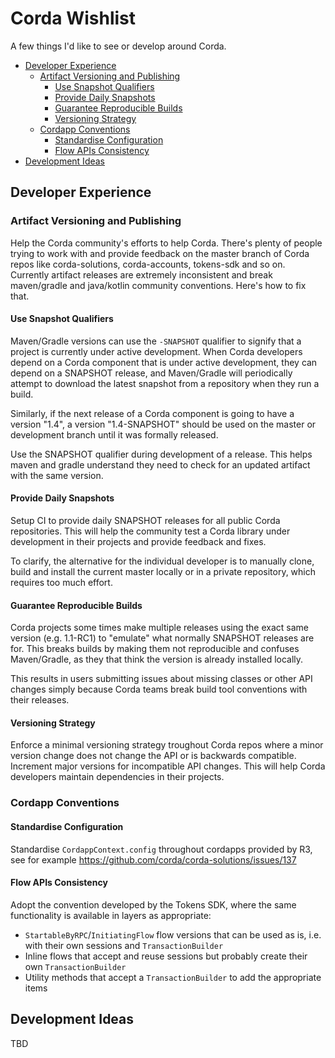 
# Corda Wishlist

A few things I'd like to see or develop around Corda.

<!-- TOC depthFrom:2 depthTo:6 withLinks:1 updateOnSave:1 orderedList:0 -->

- [Developer Experience](#developer-experience)
	- [Artifact Versioning and Publishing](#artifact-versioning-and-publishing)
		- [Use Snapshot Qualifiers](#use-snapshot-qualifiers)
		- [Provide Daily Snapshots](#provide-daily-snapshots)
		- [Guarantee Reproducible Builds](#guarantee-reproducible-builds)
		- [Versioning Strategy](#versioning-strategy)
	- [Cordapp Conventions](#cordapp-conventions)
		- [Standardise Configuration](#standardise-configuration)
		- [Flow APIs Consistency](#flow-apis-consistency)
- [Development Ideas](#development-ideas)

<!-- /TOC -->

## Developer Experience

### Artifact Versioning and Publishing

Help the Corda community's efforts to help Corda. There's plenty
of people trying to work with and provide feedback on the master branch
of Corda repos like corda-solutions, corda-accounts, tokens-sdk and so on.
Currently artifact releases are extremely inconsistent and break maven/gradle
and java/kotlin community conventions. Here's how to fix that.

#### Use Snapshot Qualifiers

Maven/Gradle versions can use the `-SNAPSHOT` qualifier to signify that a project is
currently under active development. When Corda developers depend on a Corda component
that is under active development, they can depend on a SNAPSHOT release,
and Maven/Gradle will periodically attempt to download the latest snapshot from a repository
when they run a build.

Similarly, if the next release of a Corda component is going to have a version "1.4",
a version "1.4-SNAPSHOT" should be used on the master or development branch
until it was formally released.

Use the SNAPSHOT qualifier during development of a release. This helps maven and gradle
understand they need to check for an updated artifact with the same version.


#### Provide Daily Snapshots

Setup CI to provide daily SNAPSHOT releases for all public Corda repositories. This will help
the community test a Corda library under development in their projects and provide feedback and fixes.

To clarify, the alternative for the individual developer is to manually clone, build and install the current
master locally or in a private repository, which requires too much effort.

#### Guarantee Reproducible Builds

Corda projects some times make multiple releases using the exact same version (e.g. 1.1-RC1)
to "emulate" what normally SNAPSHOT releases are for. This breaks builds by making them not
reproducible and confuses Maven/Gradle, as they that think the version is already installed locally.

This results in users submitting issues about missing classes or other API changes simply because
Corda teams break build tool conventions with their releases.

#### Versioning Strategy

Enforce a minimal versioning strategy troughout Corda repos where a minor version change does not
change the API or is backwards compatible. Increment major versions for incompatible API changes.
This will help Corda developers maintain dependencies in their projects.

### Cordapp Conventions

#### Standardise Configuration

Standardise `CordappContext.config` throughout cordapps provided by R3, see for example
https://github.com/corda/corda-solutions/issues/137

#### Flow APIs Consistency

Adopt the convention developed by the Tokens SDK, where the same functionality is available
in layers as appropriate:

- `StartableByRPC`/`InitiatingFlow` flow versions that can be used as is, i.e. with their own sessions and `TransactionBuilder`
- Inline flows that accept and reuse sessions but probably create their own `TransactionBuilder`
- Utility methods that accept a `TransactionBuilder` to add the appropriate items

## Development Ideas

TBD
